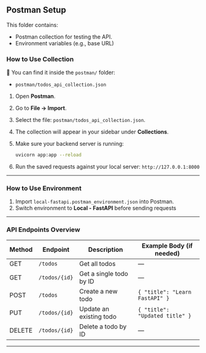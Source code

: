 

## Postman Setup

This folder contains:
- Postman collection for testing the API.
- Environment variables (e.g., base URL)


### How to Use Collection
📂 You can find it inside the `postman/` folder:  
- `postman/todos_api_collection.json`

1. Open **Postman**.
2. Go to **File → Import**.
3. Select the file: `postman/todos_api_collection.json`.
4. The collection will appear in your sidebar under **Collections**.
5. Make sure your backend server is running:
   ```bash
   uvicorn app:app --reload
    ```

6. Run the saved requests against your local server:
   `http://127.0.0.1:8000`
---

### How to Use Environment
1. Import `local-fastapi.postman_environment.json` into Postman.
2. Switch environment to **Local - FastAPI** before sending requests

---

### API Endpoints Overview

| Method | Endpoint      | Description             | Example Body (if needed)       |
| ------ | ------------- | ----------------------- | ------------------------------ |
| GET    | `/todos`      | Get all todos           | —                              |
| GET    | `/todos/{id}` | Get a single todo by ID | —                              |
| POST   | `/todos`      | Create a new todo       | `{ "title": "Learn FastAPI" }` |
| PUT    | `/todos/{id}` | Update an existing todo | `{ "title": "Updated title" }` |
| DELETE | `/todos/{id}` | Delete a todo by ID     | —                              |

---